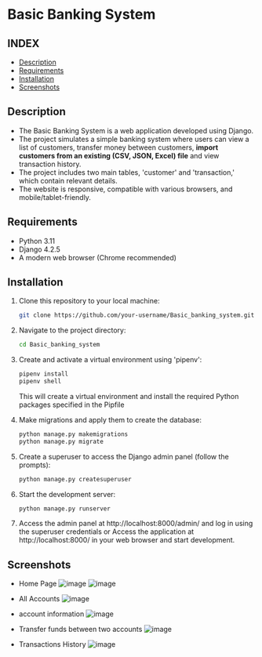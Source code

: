 # Basic Banking System

## INDEX

- [Description](#description)
- [Requirements](#requirements)
- [Installation](#installation)
- [Screenshots](#screenshots)

## Description

- The Basic Banking System is a web application developed using Django.
- The project simulates a simple banking system where users can view a list of customers, transfer money between customers, **import customers from an existing (CSV, JSON, Excel) file** and view transaction history.
- The project includes two main tables, 'customer' and 'transaction,' which contain relevant details.
- The website is responsive, compatible with various browsers, and mobile/tablet-friendly.

## Requirements

- Python 3.11
- Django 4.2.5
- A modern web browser (Chrome recommended)

## Installation

1. Clone this repository to your local machine:

   ```bash
   git clone https://github.com/your-username/Basic_banking_system.git
   ```
2. Navigate to the project directory:
   ```bash
   cd Basic_banking_system
   ```
3. Create and activate a virtual environment using 'pipenv':
   ```bash
   pipenv install
   pipenv shell
   ```
   This will create a virtual environment and install the required Python packages specified in the Pipfile
4. Make migrations and apply them to create the database:
   ```bash
   python manage.py makemigrations
   python manage.py migrate
   ```
5. Create a superuser to access the Django admin panel (follow the prompts):
   ```bash
   python manage.py createsuperuser
   ```
6. Start the development server:
   ```bash
   python manage.py runserver
   ```
7. Access the admin panel at http://localhost:8000/admin/ and log in using the superuser credentials
   or Access the application at http://localhost:8000/ in your web browser and start development.

## Screenshots

- Home Page
![image](https://github.com/pyMustafa/Basic_banking_system/assets/31818881/499f3435-379d-4c33-a854-72fa7d005941)
![image](https://github.com/user-attachments/assets/eb035051-81a4-487a-bad0-ad5cc552997f)

- All Accounts
![image](https://github.com/user-attachments/assets/0bc6aad8-758e-4ea7-8242-392642e858ef)

- account information
![image](https://github.com/user-attachments/assets/404554d4-a90f-4ebc-b825-3455a19a0576)

- Transfer funds between two accounts
![image](https://github.com/user-attachments/assets/3bf88795-8767-45b0-9c7a-56eec28fbf4b)

- Transactions History
![image](https://github.com/user-attachments/assets/dc7fd93d-a8a9-4d84-a9e5-582c4e541f64)





